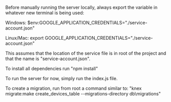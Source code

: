Before manually running the server locally, always export the variable in whatever new terminal is being used:

Windows:
$env:GOOGLE_APPLICATION_CREDENTIALS="./service-account.json"

Linux/Mac:
export GOOGLE_APPLICATION_CREDENTIALS="./service-account.json"

This assumes that the location of the service file is in root of the project and that the name is "service-account.json".

To install all dependencies run
"npm install"

To run the server for now, simply run the index.js file.

To create a migration, run from root a command similar to:
"knex migrate:make create_devices_table --migrations-directory db\migrations"